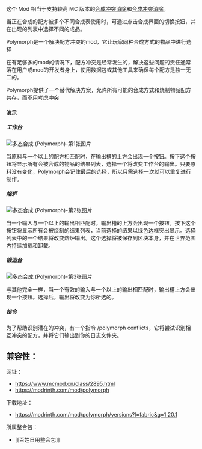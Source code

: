 这个 Mod 相当于支持较高 MC 版本的[合成冲突消除](http://www.mcmod.cn/class/630.html)和[合成冲突消除](https://www.mcmod.cn/class/4999.html "合成冲突消除（ID：4999）")。  

当正在合成的配方被多个不同合成表使用时，可通过点击合成界面的切换按钮，并在出现的列表中选择不同的成品。

Polymorph是一个解决配方冲突的mod，它让玩家同种合成方式的物品中进行选择

在有足够多的mod的情况下，配方冲突是经常发生的，解决这些问题的责任通常落在用户或mod的开发者身上，使用数据包或其他工具来确保每个配方是独一无二的。

Polymorph提供了一个替代解决方案，允许所有可能的合成方式和烧制物品配方共存，而不用考虑冲突

#### **演示**

##### **工作台**  
![多态合成 (Polymorph)-第1张图片](https://i.mcmod.cn/editor/upload/20211031/1635646027_318822_DGUC.gif)

当原料与一个以上的配方相匹配时，在输出槽的上方会出现一个按钮。按下这个按钮将显示所有会被合成的物品的结果列表，选择一个将改变工作台的输出。只要原料没有变化，Polymorph会记住最后的选择，所以只需选择一次就可以重复进行制作。

##### **熔炉**

![多态合成 (Polymorph)-第2张图片](https://i.mcmod.cn/editor/upload/20211031/1635646027_318822_SGTE.gif)

当一个输入与一个以上的输出相匹配时，输出槽的上方会出现一个按钮。按下这个按钮将显示所有会被烧制的结果列表，当前选择的结果以绿色边框突出显示。选择列表中的一个结果将改变熔炉输出。这个选择将被保存到区块本身，并在世界范围内持续加载和卸载。

##### **锻造台**

![多态合成 (Polymorph)-第3张图片](https://i.mcmod.cn/editor/upload/20220516/1652685023_301893_eTLT.webp)

与其他完全一样，当一个有效的输入与一个以上的输出相匹配时，输出槽上方会出现一个按钮。选择后，输出将改变为你所选的。  

##### **指令**

为了帮助识别潜在的冲突，有一个指令 /polymorph conflicts，它将尝试识别相互冲突的配方，并将它们输出到你的日志文件夹。

兼容性：
- 

网址：
- https://www.mcmod.cn/class/2895.html
- https://modrinth.com/mod/polymorph

下载地址：
- https://modrinth.com/mod/polymorph/versions?l=fabric&g=1.20.1

所属整合包：
- [[百姓日用整合包]]